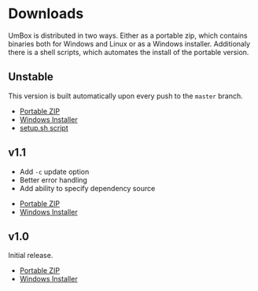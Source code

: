 # Downloads

UmBox is distributed in two ways. Either as a portable zip, which contains binaries
both for Windows and Linux or as a Windows installer. Additionaly there is a shell
scripts, which automates the install of the portable version.

## Unstable

This version is built automatically upon every push to the `master` branch.

- [Portable ZIP](https://umbox.tophat2d.dev/dl/umbox_portable.zip)
- [Windows Installer](https://umbox.tophat2d.dev/dl/umbox_install.exe)
- [setup.sh script](https://umbox.tophat2d.dev/dl/setup.sh)

## v1.1

* Add `-c` update option
* Better error handling
* Add ability to specify dependency source

- [Portable ZIP](https://umbox.tophat2d.dev/dl/umbox_portable_v11.zip)
- [Windows Installer](https://umbox.tophat2d.dev/dl/umbox_install_v11.exe)

## v1.0

Initial release.

- [Portable ZIP](https://umbox.tophat2d.dev/dl/umbox_portable_v10.zip)
- [Windows Installer](https://umbox.tophat2d.dev/dl/umbox_install_v10.exe)

